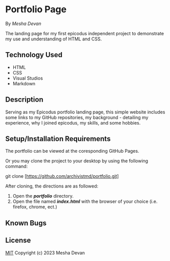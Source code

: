 # Portfolio Page
By _Mesha Devan_

The landing page for my first epicodus independent project to demonstrate my use and understanding of HTML and CSS. 

## Technology Used
* HTML
* CSS
* Visual Studios
* Markdown

## Description

Serving as my Epicodus portfolio landing page, this simple website includes some links to my GitHub repositories, my background - detailing my experience, why I joined epicodus, my skills, and some hobbies.

## Setup/Installation Requirements

The portfolio can be viewed at the coresponding GitHub Pages.

Or you may clone the project to your desktop by using the following command:

git clone [https://github.com/archivistmd/portfolio.git]

After cloning, the directions are as followed:

1. Open the ***portfolio*** directory.
2. Open the file named ***index.html*** with the browser of your choice (i.e. firefox, chrome, ect.)

## Known Bugs

## License
[MIT](https://opensource.org/licenses/MIT)
Copyright (c) 2023 Mesha Devan
